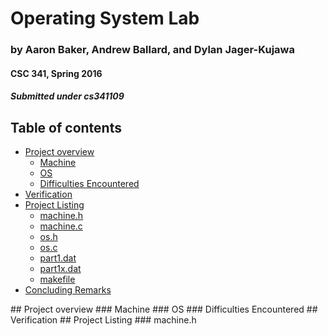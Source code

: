 <!--
Quick overview of .md (markdown) syntax:
*text* = italics
**text** = bold
***text*** = bold italics
~~text~~ = strikethrough
#text = h1
##text = h2
###text = h3
... h5, h6
 - text = bulleted list
 1. text = numbered list
 - [ ] = checkbox list
> text = block quote
`text` = inline code snippet
```
text
``` = large code snippet
[text](link) = hyperlink

Markdown supports HTML code and comments as well.
-->

# Operating System Lab

### by Aaron Baker, Andrew Ballard, and Dylan Jager-Kujawa

#### CSC 341, Spring 2016

##### Submitted under cs341109

## Table of contents
  - [Project overview](#overview)
    - [Machine](#overview_machine)
    - [OS](#overview_os)
    - [Difficulties Encountered](#overview_difficulties)
  - [Verification](#verification)
  - [Project Listing](#listing)
    - [machine.h](#listing_machine_h)
    - [machine.c](#listing_machine_c)
    - [os.h](#listing_os_h)
    - [os.c](#listing_os_c)
    - [part1.dat](#listing_part1_dat)
    - [part1x.dat](#listing_part1x_dat)
    - [makefile](#listing_makefile)
  - [Concluding Remarks](#conclusions)

<a name="overview" />  
## Project overview

<a name="overview_machine" />
### Machine

<a name="overview_os" />
### OS

<a name="overview_difficulties" />
### Difficulties Encountered

<a name="verification" />
## Verification

<a name="listing" />
## Project Listing
<script src="jquery.js"></script>

<a name="listing_machine_h" />
### machine.h
<script>
  document.write('<pre><code>');
  $(function(){
    $("#includedContent").load("machine.h");
  });
  document.write('</code></pre>');

<a name="listing_machine_c" />
### machine.c

<a name="listing_os_h" />
### os.h

<a name="listing_os_c" />
### os.c

<a name="listing_part1_dat" />
### part1.dat

<a name="listing_part1x_dat" />
### part1x.dat

<a name="listing_makefile" />
### makefile

<a name="conclusions" />
## Concluding Remarks
